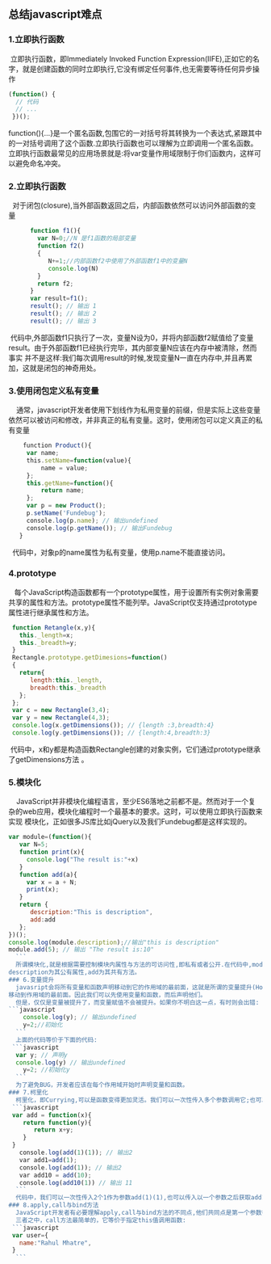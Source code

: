 ## 总结javascript难点
### 1.立即执行函数
  立即执行函数，即Immediately Invoked Function Expression(IIFE),正如它的名字，就是创建函数的同时立即执行,它没有绑定任何事件,也无需要等待任何异步操作
   ```javascript
   (function() {
     // 代码
     // ...
    })();
   ```
 function(){...}是一个匿名函数,包围它的一对括号将其转换为一个表达式,紧跟其中的一对括号调用了这个函数.立即执行函数也可以理解为立即调用一个匿名函数。立即执行函数最常见的应用场景就是:将var变量作用域限制于你们函数内，这样可以避免命名冲突。
 ### 2.立即执行函数
   对于闭包(closure),当外部函数返回之后，内部函数依然可以访问外部函数的变量
 ```javascript
       function f1(){
         var N=0;//N 是f1函数的局部变量
         function f2()
         {
            N+=1;//内部函数f2中使用了外部函数f1中的变量N
            console.log(N)   
         }
         return f2;
       }
       var result=f1();
       result(); // 输出 1
       result(); // 输出 2
       result(); // 输出 3
   ```
  代码中,外部函数f1只执行了一次，变量N设为0，并将内部函数f2赋值给了变量result。由于外部函数f1已经执行完毕，其内部变量N应该在内存中被清除，然而事实
并不是这样:我们每次调用result的时候,发现变量N一直在内存中,并且再累加，这就是闭包的神奇用处。
 ### 3.使用闭包定义私有变量
     通常，javascript开发者使用下划线作为私用变量的前缀，但是实际上这些变量依然可以被访问和修改，并非真正的私有变量。这时，使用闭包可以定义真正的私有变量
 ```javascript
     function Product(){
      var name;
      this.setName=function(value){
          name = value;
      };
      this.getName=function(){
          return name;
      };
      var p = new Product();
      p.setName('Fundebug');
      console.log(p.name); // 输出undefined
      console.log(p.getName()); // 输出Fundebug
    }
   ```
   代码中，对象p的name属性为私有变量，使用p.name不能直接访问。
 ### 4.prototype
    每个JavaScript构造函数都有一个prototype属性，用于设置所有实例对象需要共享的属性和方法。prototype属性不能列举。JavaScript仅支持通过prototype属性进行继承属性和方法。
   ```javascript
    function Retangle(x,y){
      this._length=x;
      this._breadth=y; 
    }
    Rectangle.prototype.getDimesions=function()
    {
      return{
         length:this._length,
         breadth:this._breadth
      };
    };
    var c = new Rectangle(3,4);
    var y = new Rectangle(4,3);
    console.log(x.getDimensions()); // {length :3,breadth:4}
    console.log(y.getDimensions()); // {length:4,breadth:3}
 ```
  代码中，x和y都是构造函数Rectangle创建的对象实例，它们通过prototype继承了getDimensions方法 。
 ### 5.模块化
     JavaScript并非模块化编程语言，至少ES6落地之前都不是。然而对于一个复杂的web应用，模块化编程时一个最基本的要求。这时，可以使用立即执行函数来实现
模块化，正如很多JS库比如jQuery以及我们Fundebug都是这样实现的。
   ```javascript
  var module=(function(){
      var N=5;
      function print(x){
        console.log("The result is:"+x)
      }
      function add(a){
        var x = a + N;
        print(x);
      }
      return {
         description:"This is description",
         add:add
      };
  })();
  console.log(module.description);//输出"this is description"
  module.add(5); // 输出 "The result is:10"
   ```
   所谓模块化,就是根据需要控制模块内属性与方法的可访问性,即私有或者公开.在代码中,module为一个独立的模块，N为其私有属性，print为其私用方法，
   description为其公有属性,add为其共有方法。
### 6.变量提升
   javasript会将所有变量和函数声明移动到它的作用域的最前面，这就是所谓的变量提升(Hoisting),也就是说，无论你在什么地方声明变量和函数，解释器都会将它
移动到作用域的最前面。因此我们可以先使用变量和函数，而后声明他们。
   但是，仅仅是变量被提升了，而变量赋值不会被提升。如果你不明白这一点，有时则会出错:
   ```javascript
     console.log(y); // 输出undefined
     y=2;//初始化
   ```
   上面的代码等价于下面的代码:
    ```javascript
     var y; // 声明y
     console.log(y) // 输出undefined
     y=2; //初始化y
   ```
   为了避免BUG，开发者应该在每个作用域开始时声明变量和函数。
 ### 7.柯里化
   柯里化，即Currying,可以是函数变得更加灵活。我们可以一次性传入多个参数调用它;也可以只传入一部分参数来调用它,让它返回一个函数去处理剩下的参数。
    ```javascript
    var add = function(x){
       return function(y){
          return x+y;
       }
    }
    console.log(add(1)(1)); // 输出2
    var add1=add(1);
    console.log(add(1)); // 输出2
    var add10 = add(10);
    console.log(add10(1)) // 输出 11
   ```
   代码中，我们可以一次性传入2个1作为参数add(1)(1),也可以传入以一个参数之后获取add1与add10函数，这样使用起来非常灵活。
 ### 8.apply,call与bind方法
   JavaScript开发者有必要理解apply,call与bind方法的不同点,他们共同点是第一个参数都是this,即函数运行时依赖的上下文。
   三者之中，call方法最简单的，它等价于指定this值调用函数:
    ```javascript
    var user={
      name:"Rahul Mhatre",
    }
   ```

